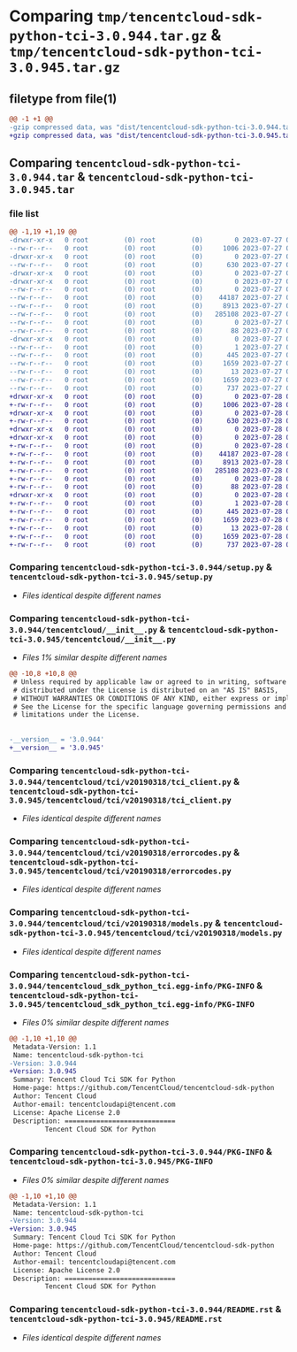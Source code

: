 # Comparing `tmp/tencentcloud-sdk-python-tci-3.0.944.tar.gz` & `tmp/tencentcloud-sdk-python-tci-3.0.945.tar.gz`

## filetype from file(1)

```diff
@@ -1 +1 @@
-gzip compressed data, was "dist/tencentcloud-sdk-python-tci-3.0.944.tar", last modified: Thu Jul 27 02:24:15 2023, max compression
+gzip compressed data, was "dist/tencentcloud-sdk-python-tci-3.0.945.tar", last modified: Fri Jul 28 00:36:18 2023, max compression
```

## Comparing `tencentcloud-sdk-python-tci-3.0.944.tar` & `tencentcloud-sdk-python-tci-3.0.945.tar`

### file list

```diff
@@ -1,19 +1,19 @@
-drwxr-xr-x   0 root         (0) root         (0)        0 2023-07-27 02:24:15.000000 tencentcloud-sdk-python-tci-3.0.944/
--rw-r--r--   0 root         (0) root         (0)     1006 2023-07-27 02:24:15.000000 tencentcloud-sdk-python-tci-3.0.944/setup.py
-drwxr-xr-x   0 root         (0) root         (0)        0 2023-07-27 02:24:15.000000 tencentcloud-sdk-python-tci-3.0.944/tencentcloud/
--rw-r--r--   0 root         (0) root         (0)      630 2023-07-27 02:24:15.000000 tencentcloud-sdk-python-tci-3.0.944/tencentcloud/__init__.py
-drwxr-xr-x   0 root         (0) root         (0)        0 2023-07-27 02:24:15.000000 tencentcloud-sdk-python-tci-3.0.944/tencentcloud/tci/
-drwxr-xr-x   0 root         (0) root         (0)        0 2023-07-27 02:24:15.000000 tencentcloud-sdk-python-tci-3.0.944/tencentcloud/tci/v20190318/
--rw-r--r--   0 root         (0) root         (0)        0 2023-07-27 02:24:15.000000 tencentcloud-sdk-python-tci-3.0.944/tencentcloud/tci/v20190318/__init__.py
--rw-r--r--   0 root         (0) root         (0)    44187 2023-07-27 02:24:15.000000 tencentcloud-sdk-python-tci-3.0.944/tencentcloud/tci/v20190318/tci_client.py
--rw-r--r--   0 root         (0) root         (0)     8913 2023-07-27 02:24:15.000000 tencentcloud-sdk-python-tci-3.0.944/tencentcloud/tci/v20190318/errorcodes.py
--rw-r--r--   0 root         (0) root         (0)   285108 2023-07-27 02:24:15.000000 tencentcloud-sdk-python-tci-3.0.944/tencentcloud/tci/v20190318/models.py
--rw-r--r--   0 root         (0) root         (0)        0 2023-07-27 02:24:15.000000 tencentcloud-sdk-python-tci-3.0.944/tencentcloud/tci/__init__.py
--rw-r--r--   0 root         (0) root         (0)       88 2023-07-27 02:24:15.000000 tencentcloud-sdk-python-tci-3.0.944/setup.cfg
-drwxr-xr-x   0 root         (0) root         (0)        0 2023-07-27 02:24:15.000000 tencentcloud-sdk-python-tci-3.0.944/tencentcloud_sdk_python_tci.egg-info/
--rw-r--r--   0 root         (0) root         (0)        1 2023-07-27 02:24:15.000000 tencentcloud-sdk-python-tci-3.0.944/tencentcloud_sdk_python_tci.egg-info/dependency_links.txt
--rw-r--r--   0 root         (0) root         (0)      445 2023-07-27 02:24:15.000000 tencentcloud-sdk-python-tci-3.0.944/tencentcloud_sdk_python_tci.egg-info/SOURCES.txt
--rw-r--r--   0 root         (0) root         (0)     1659 2023-07-27 02:24:15.000000 tencentcloud-sdk-python-tci-3.0.944/tencentcloud_sdk_python_tci.egg-info/PKG-INFO
--rw-r--r--   0 root         (0) root         (0)       13 2023-07-27 02:24:15.000000 tencentcloud-sdk-python-tci-3.0.944/tencentcloud_sdk_python_tci.egg-info/top_level.txt
--rw-r--r--   0 root         (0) root         (0)     1659 2023-07-27 02:24:15.000000 tencentcloud-sdk-python-tci-3.0.944/PKG-INFO
--rw-r--r--   0 root         (0) root         (0)      737 2023-07-27 02:24:15.000000 tencentcloud-sdk-python-tci-3.0.944/README.rst
+drwxr-xr-x   0 root         (0) root         (0)        0 2023-07-28 00:36:18.000000 tencentcloud-sdk-python-tci-3.0.945/
+-rw-r--r--   0 root         (0) root         (0)     1006 2023-07-28 00:36:17.000000 tencentcloud-sdk-python-tci-3.0.945/setup.py
+drwxr-xr-x   0 root         (0) root         (0)        0 2023-07-28 00:36:18.000000 tencentcloud-sdk-python-tci-3.0.945/tencentcloud/
+-rw-r--r--   0 root         (0) root         (0)      630 2023-07-28 00:36:17.000000 tencentcloud-sdk-python-tci-3.0.945/tencentcloud/__init__.py
+drwxr-xr-x   0 root         (0) root         (0)        0 2023-07-28 00:36:18.000000 tencentcloud-sdk-python-tci-3.0.945/tencentcloud/tci/
+drwxr-xr-x   0 root         (0) root         (0)        0 2023-07-28 00:36:18.000000 tencentcloud-sdk-python-tci-3.0.945/tencentcloud/tci/v20190318/
+-rw-r--r--   0 root         (0) root         (0)        0 2023-07-28 00:36:17.000000 tencentcloud-sdk-python-tci-3.0.945/tencentcloud/tci/v20190318/__init__.py
+-rw-r--r--   0 root         (0) root         (0)    44187 2023-07-28 00:36:17.000000 tencentcloud-sdk-python-tci-3.0.945/tencentcloud/tci/v20190318/tci_client.py
+-rw-r--r--   0 root         (0) root         (0)     8913 2023-07-28 00:36:17.000000 tencentcloud-sdk-python-tci-3.0.945/tencentcloud/tci/v20190318/errorcodes.py
+-rw-r--r--   0 root         (0) root         (0)   285108 2023-07-28 00:36:17.000000 tencentcloud-sdk-python-tci-3.0.945/tencentcloud/tci/v20190318/models.py
+-rw-r--r--   0 root         (0) root         (0)        0 2023-07-28 00:36:17.000000 tencentcloud-sdk-python-tci-3.0.945/tencentcloud/tci/__init__.py
+-rw-r--r--   0 root         (0) root         (0)       88 2023-07-28 00:36:18.000000 tencentcloud-sdk-python-tci-3.0.945/setup.cfg
+drwxr-xr-x   0 root         (0) root         (0)        0 2023-07-28 00:36:18.000000 tencentcloud-sdk-python-tci-3.0.945/tencentcloud_sdk_python_tci.egg-info/
+-rw-r--r--   0 root         (0) root         (0)        1 2023-07-28 00:36:18.000000 tencentcloud-sdk-python-tci-3.0.945/tencentcloud_sdk_python_tci.egg-info/dependency_links.txt
+-rw-r--r--   0 root         (0) root         (0)      445 2023-07-28 00:36:18.000000 tencentcloud-sdk-python-tci-3.0.945/tencentcloud_sdk_python_tci.egg-info/SOURCES.txt
+-rw-r--r--   0 root         (0) root         (0)     1659 2023-07-28 00:36:18.000000 tencentcloud-sdk-python-tci-3.0.945/tencentcloud_sdk_python_tci.egg-info/PKG-INFO
+-rw-r--r--   0 root         (0) root         (0)       13 2023-07-28 00:36:18.000000 tencentcloud-sdk-python-tci-3.0.945/tencentcloud_sdk_python_tci.egg-info/top_level.txt
+-rw-r--r--   0 root         (0) root         (0)     1659 2023-07-28 00:36:18.000000 tencentcloud-sdk-python-tci-3.0.945/PKG-INFO
+-rw-r--r--   0 root         (0) root         (0)      737 2023-07-28 00:36:17.000000 tencentcloud-sdk-python-tci-3.0.945/README.rst
```

### Comparing `tencentcloud-sdk-python-tci-3.0.944/setup.py` & `tencentcloud-sdk-python-tci-3.0.945/setup.py`

 * *Files identical despite different names*

### Comparing `tencentcloud-sdk-python-tci-3.0.944/tencentcloud/__init__.py` & `tencentcloud-sdk-python-tci-3.0.945/tencentcloud/__init__.py`

 * *Files 1% similar despite different names*

```diff
@@ -10,8 +10,8 @@
 # Unless required by applicable law or agreed to in writing, software
 # distributed under the License is distributed on an "AS IS" BASIS,
 # WITHOUT WARRANTIES OR CONDITIONS OF ANY KIND, either express or implied.
 # See the License for the specific language governing permissions and
 # limitations under the License.
 
 
-__version__ = '3.0.944'
+__version__ = '3.0.945'
```

### Comparing `tencentcloud-sdk-python-tci-3.0.944/tencentcloud/tci/v20190318/tci_client.py` & `tencentcloud-sdk-python-tci-3.0.945/tencentcloud/tci/v20190318/tci_client.py`

 * *Files identical despite different names*

### Comparing `tencentcloud-sdk-python-tci-3.0.944/tencentcloud/tci/v20190318/errorcodes.py` & `tencentcloud-sdk-python-tci-3.0.945/tencentcloud/tci/v20190318/errorcodes.py`

 * *Files identical despite different names*

### Comparing `tencentcloud-sdk-python-tci-3.0.944/tencentcloud/tci/v20190318/models.py` & `tencentcloud-sdk-python-tci-3.0.945/tencentcloud/tci/v20190318/models.py`

 * *Files identical despite different names*

### Comparing `tencentcloud-sdk-python-tci-3.0.944/tencentcloud_sdk_python_tci.egg-info/PKG-INFO` & `tencentcloud-sdk-python-tci-3.0.945/tencentcloud_sdk_python_tci.egg-info/PKG-INFO`

 * *Files 0% similar despite different names*

```diff
@@ -1,10 +1,10 @@
 Metadata-Version: 1.1
 Name: tencentcloud-sdk-python-tci
-Version: 3.0.944
+Version: 3.0.945
 Summary: Tencent Cloud Tci SDK for Python
 Home-page: https://github.com/TencentCloud/tencentcloud-sdk-python
 Author: Tencent Cloud
 Author-email: tencentcloudapi@tencent.com
 License: Apache License 2.0
 Description: ============================
         Tencent Cloud SDK for Python
```

### Comparing `tencentcloud-sdk-python-tci-3.0.944/PKG-INFO` & `tencentcloud-sdk-python-tci-3.0.945/PKG-INFO`

 * *Files 0% similar despite different names*

```diff
@@ -1,10 +1,10 @@
 Metadata-Version: 1.1
 Name: tencentcloud-sdk-python-tci
-Version: 3.0.944
+Version: 3.0.945
 Summary: Tencent Cloud Tci SDK for Python
 Home-page: https://github.com/TencentCloud/tencentcloud-sdk-python
 Author: Tencent Cloud
 Author-email: tencentcloudapi@tencent.com
 License: Apache License 2.0
 Description: ============================
         Tencent Cloud SDK for Python
```

### Comparing `tencentcloud-sdk-python-tci-3.0.944/README.rst` & `tencentcloud-sdk-python-tci-3.0.945/README.rst`

 * *Files identical despite different names*

